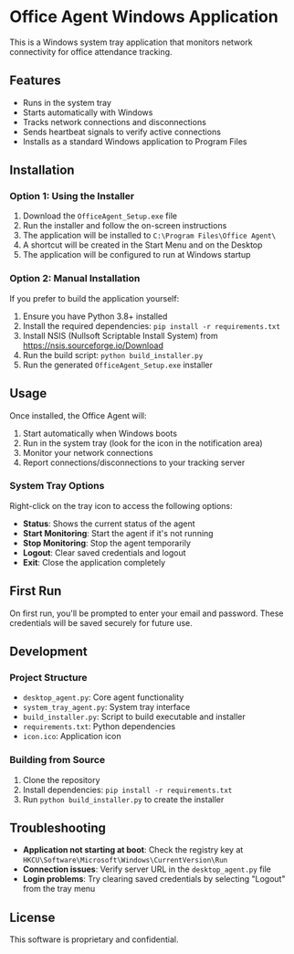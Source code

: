 # Office Agent Windows Application

This is a Windows system tray application that monitors network connectivity for office attendance tracking.

## Features

- Runs in the system tray
- Starts automatically with Windows
- Tracks network connections and disconnections
- Sends heartbeat signals to verify active connections
- Installs as a standard Windows application to Program Files

## Installation

### Option 1: Using the Installer

1. Download the `OfficeAgent_Setup.exe` file
2. Run the installer and follow the on-screen instructions
3. The application will be installed to `C:\Program Files\Office Agent\`
4. A shortcut will be created in the Start Menu and on the Desktop
5. The application will be configured to run at Windows startup

### Option 2: Manual Installation

If you prefer to build the application yourself:

1. Ensure you have Python 3.8+ installed
2. Install the required dependencies: `pip install -r requirements.txt`
3. Install NSIS (Nullsoft Scriptable Install System) from https://nsis.sourceforge.io/Download
4. Run the build script: `python build_installer.py`
5. Run the generated `OfficeAgent_Setup.exe` installer

## Usage

Once installed, the Office Agent will:

1. Start automatically when Windows boots
2. Run in the system tray (look for the icon in the notification area)
3. Monitor your network connections
4. Report connections/disconnections to your tracking server

### System Tray Options

Right-click on the tray icon to access the following options:

- **Status**: Shows the current status of the agent
- **Start Monitoring**: Start the agent if it's not running
- **Stop Monitoring**: Stop the agent temporarily
- **Logout**: Clear saved credentials and logout
- **Exit**: Close the application completely

## First Run

On first run, you'll be prompted to enter your email and password. These credentials will be saved securely for future use.

## Development

### Project Structure

- `desktop_agent.py`: Core agent functionality
- `system_tray_agent.py`: System tray interface
- `build_installer.py`: Script to build executable and installer
- `requirements.txt`: Python dependencies
- `icon.ico`: Application icon

### Building from Source

1. Clone the repository
2. Install dependencies: `pip install -r requirements.txt`
3. Run `python build_installer.py` to create the installer

## Troubleshooting

- **Application not starting at boot**: Check the registry key at `HKCU\Software\Microsoft\Windows\CurrentVersion\Run`
- **Connection issues**: Verify server URL in the `desktop_agent.py` file
- **Login problems**: Try clearing saved credentials by selecting "Logout" from the tray menu

## License

This software is proprietary and confidential.
